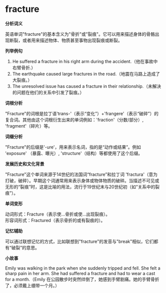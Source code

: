 # fracture

**分析词义**

  

英语单词"fracture"的基本含义为"骨折"或"裂痕"。它可以用来描述身体的骨骼出现断裂，或者用来描述物体、物质甚至事物出现裂痕或断裂。

  

**列举例句**

  

1.  He suffered a fracture in his right arm during the accident.（他在事故中右臂骨折.）
2.  The earthquake caused large fractures in the road.（地震在马路上造成了大裂痕。）
3.  The unresolved issue has caused a fracture in their relationship.（未解决的问题在他们的关系中引发了裂痕。）

  

**词根分析**

  

"Fracture"的词根是拉丁语'trans-'（表示“变化”）+'frangere'（表示“破碎”）的复合词。其他由这个词根衍生出来的单词例如：'fraction'（分数/部分）, 'fragment'（碎片）等。

  

**词缀分析**

  

"Fracture"的后缀是'-ure'，用来表示名词，指的是“动作或结果”。例如 'exposure' （暴露、曝光）, 'structure'（结构）等都使用了这个后缀。

  

**发展历史和文化背景**

  

"Fracture"这个单词来源于14世纪的法国词“fracture”和拉丁词 'fractura'（意为打破，破碎）。早期这个词通常用来表示身体或物体物质的破碎。当描述不可见或无形的“裂痕”时，这是比喻的用法，流行于19世纪末与20世纪初（如“关系中的裂痕”）。

  

**单词变形**

  

动词形式：Fracture（表示使...骨折或使...出现裂痕）。  
形容词形式：Fractured（表示骨折的或有裂痕的）。

  

**记忆辅助**

  

可以通过联想记忆的方式，比如联想到"fracture"的发音与"break"相似，它们都有“破裂”的意思。

  

**小故事**

  

Emily was walking in the park when she suddenly tripped and fell. She felt a sharp pain in her arm. She had suffered a fracture and had to wear a cast for a month.（Emily 在公园散步时突然绊倒了，她感到手臂剧痛。她的手臂骨折了，必须戴上绷带一个月。）

